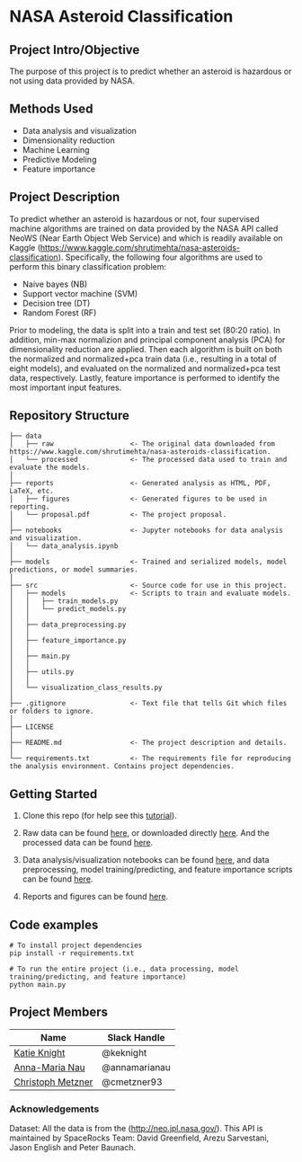 # NASA Asteroid Classification

## Project Intro/Objective
The purpose of this project is to predict whether an asteroid is hazardous or not using data provided by NASA.

## Methods Used
* Data analysis and visualization
* Dimensionality reduction
* Machine Learning
* Predictive Modeling
* Feature importance

## Project Description
To predict whether an asteroid is hazardous or not, four supervised machine algorithms are trained on data provided by the NASA API called NeoWS (Near Earth Object Web Service) and which is readily available on Kaggle (https://www.kaggle.com/shrutimehta/nasa-asteroids-classification). Specifically, the following four algorithms are used to perform this binary classification problem:
- Naive bayes (NB)
- Support vector machine (SVM)
- Decision tree (DT)
- Random Forest (RF)

Prior to modeling, the data is split into a train and test set (80:20 ratio). In addition, min-max normalizion and principal component analysis (PCA) for dimensionality reduction are applied. Then each algorithm is built on both the normalized and normalized+pca train data (i.e., resulting in a total of eight models), and evaluated on the normalized and normalized+pca test data, respectively. Lastly, feature importance is performed to identify the most important input features.

## Repository Structure
```
├── data
│   ├── raw                   <- The original data downloaded from https://www.kaggle.com/shrutimehta/nasa-asteroids-classification.
│   └── processed             <- The processed data used to train and evaluate the models.
│
├── reports                   <- Generated analysis as HTML, PDF, LaTeX, etc.
│   ├── figures               <- Generated figures to be used in reporting.
│   └── proposal.pdf          <- The project proposal.
│
├── notebooks                 <- Jupyter notebooks for data analysis and visualization.
│   └── data_analysis.ipynb
│
├── models                    <- Trained and serialized models, model predictions, or model summaries.
│
├── src                       <- Source code for use in this project.
│   ├── models                <- Scripts to train and evaluate models.
│   │   ├── train_models.py
│   │   └── predict_models.py
│   │
│   ├── data_preprocessing.py 
│   │
│   ├── feature_importance.py
│   │
│   ├── main.py
│   │
│   ├── utils.py
│   │
│   └── visualization_class_results.py
│ 
├── .gitignore                <- Text file that tells Git which files or folders to ignore.
│  
├── LICENSE         
│  
├── README.md                 <- The project description and details.
│  
└── requirements.txt          <- The requirements file for reproducing the analysis environment. Contains project dependencies.
```

## Getting Started
1. Clone this repo (for help see this [tutorial](https://help.github.com/articles/cloning-a-repository/)).

2. Raw data can be found [here](https://github.com/keknight/DSE_511_project3/tree/main/data/raw), or downloaded directly [here](https://towardsdatascience.com/nasa-asteroid-classification-6949bda3b1da). And the processed data can be found [here](https://github.com/keknight/DSE_511_project3/tree/main/data/processed). 

4. Data analysis/visualization notebooks can be found [here](https://github.com/keknight/DSE_511_project3/tree/main/notebooks), and data preprocessing, model training/predicting, and feature importance scripts can be found [here](https://github.com/keknight/DSE_511_project3/tree/main/src). 

5. Reports and figures can be found [here](https://github.com/keknight/DSE_511_project3/tree/main/reports).

## Code examples
```
# To install project dependencies
pip install -r requirements.txt

# To run the entire project (i.e., data processing, model training/predicting, and feature importance)
python main.py
```

## Project Members

|Name     |  Slack Handle   | 
|---------|-----------------|
|[Katie Knight](https://github.com/keknight) |     @keknight    |
|[Anna-Maria Nau](https://github.com/annamarianau)| @annamarianau        |
|[Christoph Metzner](https://github.com/cmetzner93) |     @cmetzner93    |

### Acknowledgements

Dataset: All the data is from the (http://neo.jpl.nasa.gov/). This API is maintained by SpaceRocks Team: David Greenfield, Arezu Sarvestani, Jason English and Peter Baunach.
